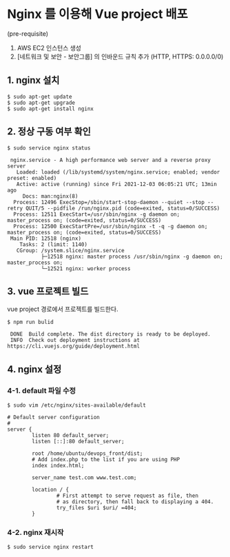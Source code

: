 # Nginx 를 이용해 Vue project 배포

(pre-requisite)

1. AWS EC2 인스턴스 생성
2. [네트워크 및 보안 - 보안그룹] 의 인바운드 규칙 추가 (HTTP, HTTPS: 0.0.0.0/0)

## 1. nginx 설치

```
$ sudo apt-get update
$ sudo apt-get upgrade
$ sudo apt-get install nginx
```

## 2. 정상 구동 여부 확인

```
$ sudo service nginx status

 nginx.service - A high performance web server and a reverse proxy server
   Loaded: loaded (/lib/systemd/system/nginx.service; enabled; vendor preset: enabled)
   Active: active (running) since Fri 2021-12-03 06:05:21 UTC; 13min ago
     Docs: man:nginx(8)
  Process: 12496 ExecStop=/sbin/start-stop-daemon --quiet --stop --retry QUIT/5 --pidfile /run/nginx.pid (code=exited, status=0/SUCCESS)
  Process: 12511 ExecStart=/usr/sbin/nginx -g daemon on; master_process on; (code=exited, status=0/SUCCESS)
  Process: 12500 ExecStartPre=/usr/sbin/nginx -t -q -g daemon on; master_process on; (code=exited, status=0/SUCCESS)
 Main PID: 12518 (nginx)
    Tasks: 2 (limit: 1140)
   CGroup: /system.slice/nginx.service
           ├─12518 nginx: master process /usr/sbin/nginx -g daemon on; master_process on;
           └─12521 nginx: worker process
```

## 3. vue 프로젝트 빌드

vue project 경로에서 프로젝트를 빌드한다.

```
$ npm run bulid
```

```
 DONE  Build complete. The dist directory is ready to be deployed.
 INFO  Check out deployment instructions at https://cli.vuejs.org/guide/deployment.html
```

## 4. nginx 설정

### 4-1. default 파일 수정

```
$ sudo vim /etc/nginx/sites-available/default
```

```
# Default server configuration
#
server {
        listen 80 default_server;
        listen [::]:80 default_server;

        root /home/ubuntu/devops_front/dist;
        # Add index.php to the list if you are using PHP
        index index.html;

        server_name test.com www.test.com;

        location / {
                # First attempt to serve request as file, then
                # as directory, then fall back to displaying a 404.
                try_files $uri $uri/ =404;
        }

```

### 4-2. nginx 재시작

```
$ sudo service nginx restart
```
